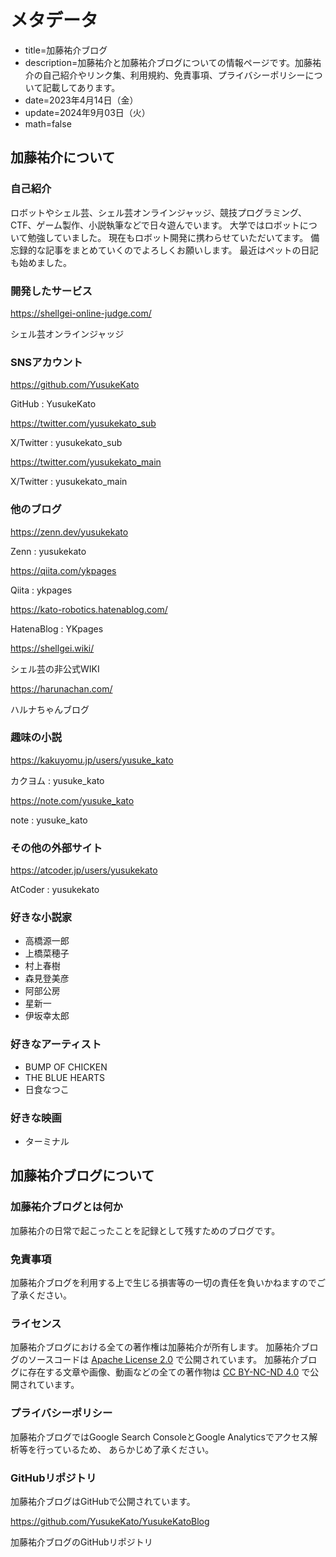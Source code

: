 # メタデータ
- title=加藤祐介ブログ
- description=加藤祐介と加藤祐介ブログについての情報ページです。加藤祐介の自己紹介やリンク集、利用規約、免責事項、プライバシーポリシーについて記載してあります。
- date=2023年4月14日（金）
- update=2024年9月03日（火）
- math=false

## 加藤祐介について

### 自己紹介
ロボットやシェル芸、シェル芸オンラインジャッジ、競技プログラミング、CTF、ゲーム製作、小説執筆などで日々遊んでいます。
大学ではロボットについて勉強していました。
現在もロボット開発に携わらせていただいてます。
備忘録的な記事をまとめていくのでよろしくお願いします。
最近はペットの日記も始めました。

### 開発したサービス
https://shellgei-online-judge.com/

シェル芸オンラインジャッジ

### SNSアカウント
https://github.com/YusukeKato

GitHub : YusukeKato

https://twitter.com/yusukekato_sub

X/Twitter : yusukekato_sub

https://twitter.com/yusukekato_main

X/Twitter : yusukekato_main

### 他のブログ
https://zenn.dev/yusukekato

Zenn : yusukekato

https://qiita.com/ykpages

Qiita : ykpages

https://kato-robotics.hatenablog.com/

HatenaBlog : YKpages

https://shellgei.wiki/

シェル芸の非公式WIKI

https://harunachan.com/

ハルナちゃんブログ

### 趣味の小説
https://kakuyomu.jp/users/yusuke_kato

カクヨム : yusuke_kato

https://note.com/yusuke_kato

note : yusuke_kato

### その他の外部サイト
https://atcoder.jp/users/yusukekato

AtCoder : yusukekato

### 好きな小説家
- 高橋源一郎
- 上橋菜穂子
- 村上春樹
- 森見登美彦
- 阿部公房
- 星新一
- 伊坂幸太郎

### 好きなアーティスト
- BUMP OF CHICKEN
- THE BLUE HEARTS
- 日食なつこ

### 好きな映画
- ターミナル

## 加藤祐介ブログについて

### 加藤祐介ブログとは何か
加藤祐介の日常で起こったことを記録として残すためのブログです。

### 免責事項
加藤祐介ブログを利用する上で生じる損害等の一切の責任を負いかねますのでご了承ください。

### ライセンス
加藤祐介ブログにおける全ての著作権は加藤祐介が所有します。
加藤祐介ブログのソースコードは
<a href="https://github.com/YusukeKato/YusukeKatoBlog/blob/main/LICENSE">Apache License 2.0</a>
で公開されています。
加藤祐介ブログに存在する文章や画像、動画などの全ての著作物は
<a href="https://github.com/YusukeKato/YusukeKatoBlog/blob/main/LICENSE">CC BY-NC-ND 4.0</a>
で公開されています。

### プライバシーポリシー
加藤祐介ブログではGoogle Search ConsoleとGoogle Analyticsでアクセス解析等を行っているため、
あらかじめ了承ください。

### GitHubリポジトリ
加藤祐介ブログはGitHubで公開されています。

https://github.com/YusukeKato/YusukeKatoBlog

加藤祐介ブログのGitHubリポジトリ
